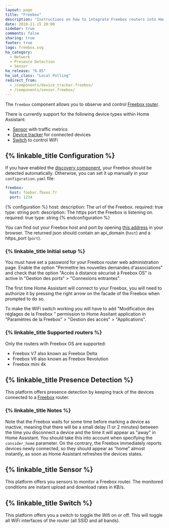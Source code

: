 ```yaml
---
layout: page
title: "Freebox"
description: "Instructions on how to integrate Freebox routers into Home Assistant."
date: 2018-11-15 20:00
sidebar: true
comments: false
sharing: true
footer: true
logo: freebox.svg
ha_category:
  - Network
  - Presence Detection
  - Sensor
ha_release: "0.85"
ha_iot_class: "Local Polling"
redirect_from:
  - /components/device_tracker.freebox/
  - /components/sensor.freebox/
---
```


The `freebox` component allows you to observe and control [Freebox router](http://www.free.fr/).

There is currently support for the following device types within Home Assistant:

* [Sensor](#sensor) with traffic metrics
* [Device tracker](#presence-detection) for connected devices
* [Switch](#switch) to control WiFi

## {% linkable_title Configuration %}

If you have enabled the [discovery component](/components/discovery/),
your Freebox should be detected automatically. Otherwise, you can set it
up manually in your `configuration.yaml` file:

```yaml
freebox:
  host: foobar.fbxos.fr
  port: 1234
```

{% configuration %}
host:
  description: The url of the Freebox.
  required: true
  type: string
port:
  description: The https port the Freebox is listening on.
  required: true
  type: string
{% endconfiguration %}

You can find out your Freebox host and port by opening
[this address](http://mafreebox.freebox.fr/api_version) in your browser. The
returned json should contain an api_domain (`host`) and a https_port (`port`).

### {% linkable_title Initial setup %}

<p class='note warning'>
You must have set a password for your Freebox router web administration page. Enable the option "Permettre les nouvelles demandes d'associations" and check that the option "Accès à distance sécurisé à Freebox OS" is active in "Gestion des ports" > "Connexions entrantes".
</p>

<p>The first time Home Assistant will connect to your Freebox, you will need to
authorize it by pressing the right arrow on the facade of the Freebox when
prompted to do so.</p>
<p>To make the WiFi switch working you will have to add "Modification des réglages de la Freebox
" permission to Home Assitant application in "Paramètres de la Freebox" > "Gestion des accès" > "Applications".</p>

### {% linkable_title Supported routers %}

Only the routers with Freebox OS are supported:

* Freebox V7 also known as Freebox Delta
* Freebox V6 also known as Freebox Revolution
* Freebox mini 4k

## {% linkable_title Presence Detection %}

This platform offers presence detection by keeping track of the
devices connected to a [Freebox](http://www.free.fr/) router.

### {% linkable_title Notes %}

Note that the Freebox waits for some time before marking a device as
inactive, meaning that there will be a small delay (1 or 2 minutes)
between the time you disconnect a device and the time it will appear
as "away" in Home Assistant. You should take this into account when specifying
the `consider_home` parameter.
On the contrary, the Freebox immediately reports devices newly connected, so
they should appear as "home" almost instantly, as soon as Home Assistant
refreshes the devices states.

## {% linkable_title Sensor %}

This platform offers you sensors to monitor a Freebox router. The monitored conditions are
instant upload and download rates in KB/s.

## {% linkable_title Switch %}

This platform offers you a switch to toggle the Wifi on or off. This will toggle all WiFi interfaces of the router (all SSID and all bands).
